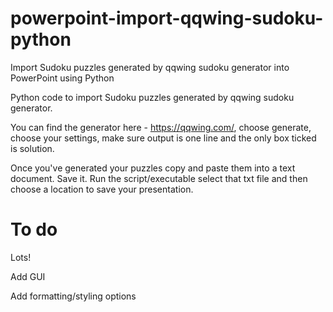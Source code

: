# powerpoint-import-qqwing-sudoku-python
Import Sudoku puzzles generated by qqwing sudoku generator into PowerPoint using Python

Python code to import Sudoku puzzles generated by qqwing sudoku generator.

You can find the generator here - https://qqwing.com/, choose generate, choose your settings, make sure output is one line and the only box ticked is solution.

Once you've generated your puzzles copy and paste them into a text document. Save it. Run the script/executable select that txt file and then choose a location to save your presentation.

# To do

Lots!

Add GUI

Add formatting/styling options
